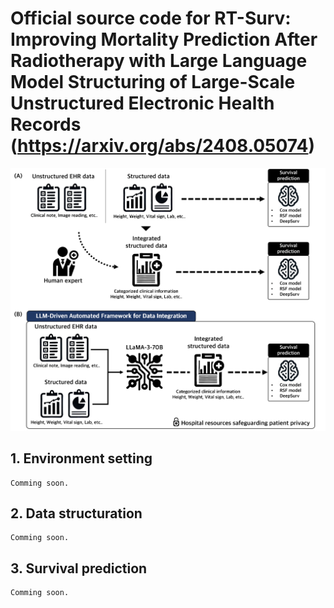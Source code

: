 # Official source code for RT-Surv: Improving Mortality Prediction After Radiotherapy with Large Language Model Structuring of Large-Scale Unstructured Electronic Health Records (https://arxiv.org/abs/2408.05074)
![alt text](https://github.com/sangjoon-park/RT-Surv/blob/main/Picture1.png)

## 1. Environment setting
```
Comming soon.
```

## 2. Data structuration
```
Comming soon.
```

## 3. Survival prediction
```
Comming soon.
```
